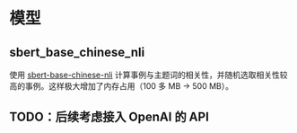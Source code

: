 # 模型

## sbert_base_chinese_nli

使用 [sbert-base-chinese-nli](https://huggingface.co/uer/sbert-base-chinese-nli) 计算事例与主题词的相关性，并随机选取相关性较高的事例。这样极大增加了内存占用（100 多 MB -> 500 MB）。

## TODO：后续考虑接入 OpenAI 的 API